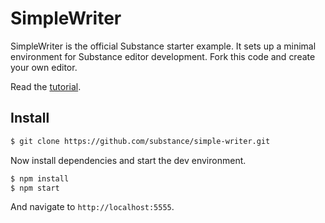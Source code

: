 # SimpleWriter

SimpleWriter is the official Substance starter example. It sets up a minimal environment for Substance editor development. Fork this code and create your own editor.

Read the [tutorial](http://substance.io/docs/beta5/your-first-editor.html).

## Install

```bash
$ git clone https://github.com/substance/simple-writer.git
```

Now install dependencies and start the dev environment.

```bash
$ npm install
$ npm start
```

And navigate to `http://localhost:5555`.
